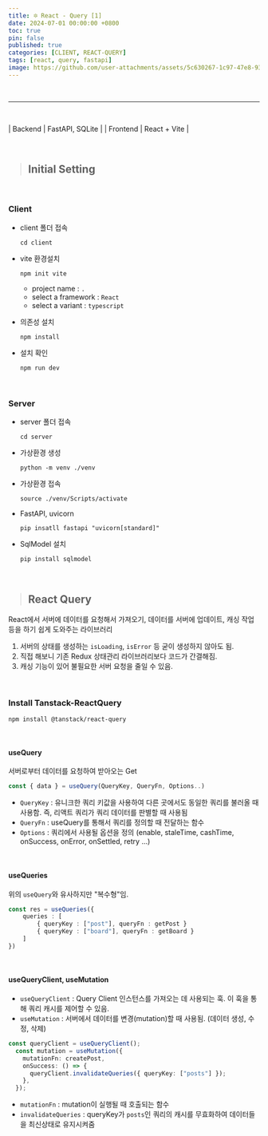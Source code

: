 ```yaml
---
title: 🔯 React - Query [1]
date: 2024-07-01 00:00:00 +0800
toc: true
pin: false
published: true
categories: [CLIENT, REACT-QUERY]
tags: [react, query, fastapi]
image: https://github.com/user-attachments/assets/5c630267-1c97-47e8-93c7-03b0234c3b6e
---
```


<br>

---

<br>

| Backend | FastAPI, SQLite |
| Frontend | React + Vite    |

<br>

> ## Initial Setting

<br>

### Client

- client 폴더 접속

    ```shell
    cd client
    ```

- vite 환경설치

    ```shell
    npm init vite
    ```

    - project name : `.`
    - select a framework : `React`
    - select a variant : `typescript`


- 의존성 설치

    ```shell
    npm install
    ```


- 설치 확인

    ```shell
    npm run dev
    ```

<br>

### Server


- server 폴더 접속

    ```shell
    cd server
    ```

- 가상환경 생성

    ```shell
    python -m venv ./venv
    ```


- 가상환경 접속

    ```shell
    source ./venv/Scripts/activate
    ```


- FastAPI, uvicorn

    ```shell
    pip insatll fastapi "uvicorn[standard]"
    ```


- SqlModel 설치

    ```shell
    pip install sqlmodel
    ```


<br>

> ## React Query


React에서 서버에 데이터를 요청해서 가져오기, 데이터를 서버에 업데이트, 캐싱 작업 등을 하기 쉽게 도와주는 라이브러리

1. 서버의 상태를 생성하는 `isLoading`, `isError` 등 굳이 생성하지 않아도 됨.
2. 직접 해보니 기존 Redux 상태관리 라이브러리보다 코드가 간결해짐.
3. 캐싱 기능이 있어 불필요한 서버 요청을 줄일 수 있음.

<br>

### Install Tanstack-ReactQuery

```shell
npm install @tanstack/react-query
```

<br>

#### useQuery

서버로부터 데이터를 요청하여 받아오는 Get

```typescript
const { data } = useQuery(QueryKey, QueryFn, Options..)
```

  - `QueryKey` : 유니크한 쿼리 키값을 사용하여 다른 곳에서도 동일한 쿼리를 불러올 때 사용함. 즉, 리액트 쿼리가 쿼리 데이터를 판별할 때 사용됨
  - `QueryFn` : useQuery를 통해서 쿼리를 정의할 때 전달하는 함수
  - `Options` : 쿼리에서 사용될 옵션을 정의 (enable, staleTime, cashTime, onSuccess, onError, onSettled, retry ...)

<br>

#### useQueries

위의 `useQuery`와 유사하지만 "복수형"임.

```typescript
const res = useQueries({
    queries : [
        { queryKey : ["post"], queryFn : getPost }
        { queryKey : ["board"], queryFn : getBoard }
    ]
})
```

<br>

#### useQueryClient, useMutation

  - `useQueryClient` : Query Client 인스턴스를 가져오는 데 사용되는 훅. 이 훅을 통해 쿼리 캐시를 제어할 수 있음.
  - `useMutation` : 서버에서 데이터를 변경(mutation)할 때 사용됨. (데이터 생성, 수정, 삭제)

```typescript
const queryClient = useQueryClient();
  const mutation = useMutation({
    mutationFn: createPost,
    onSuccess: () => {
      queryClient.invalidateQueries({ queryKey: ["posts"] });
    },
  });
```

  - `mutationFn` : mutation이 실행될 때 호출되는 함수
  - `invalidateQueries` : queryKey가 `posts`인 쿼리의 캐시를 무효화하여 데이터들을 최신상태로 유지시켜줌

